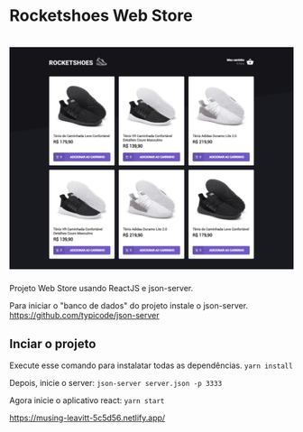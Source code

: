 # Rocketshoes Web Store
<h1 align="center" >  
  <img src="/readme-assets/screenshot.png" width="600"/>
</h1>

Projeto Web Store usando ReactJS e json-server.

Para iniciar o "banco de dados" do projeto instale o json-server.
https://github.com/typicode/json-server

## Inciar o projeto

Execute esse comando para instalatar todas as dependências.
`yarn install`

Depois, inicie o server: `json-server server.json -p 3333`

Agora inicie o aplicativo react: `yarn start`

https://musing-leavitt-5c5d56.netlify.app/
